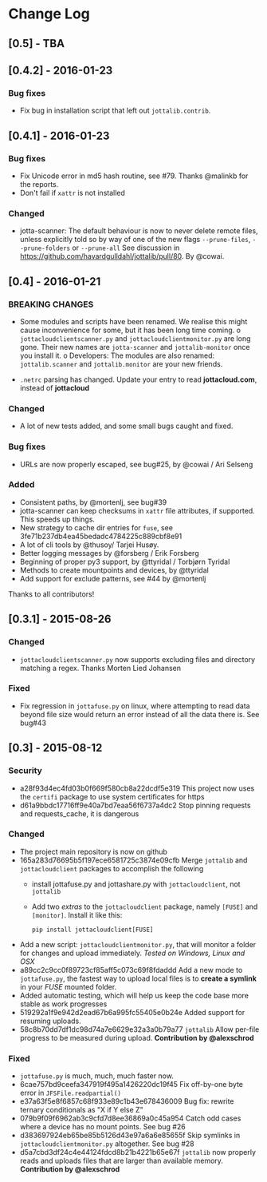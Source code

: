 # Change Log

## [0.5] - TBA

## [0.4.2] - 2016-01-23

### Bug fixes

- Fix bug in installation script that left out `jottalib.contrib`.

## [0.4.1] - 2016-01-23

### Bug fixes

- Fix Unicode error in md5 hash routine, see #79. Thanks @malinkb for the reports.
- Don't fail if `xattr` is not installed

### Changed

- jotta-scanner: The default behaviour is now to never delete remote files, unless explicitly told so
                 by way of one of the new flags `--prune-files`, `--prune-folders` or `--prune-all`
                 See discussion in https://github.com/havardgulldahl/jottalib/pull/80. By @cowai.


## [0.4] - 2016-01-21

### BREAKING CHANGES

- Some modules and scripts have been renamed. We realise this might cause inconvenience for some, but it has been long time coming.
    o `jottacloudclientscanner.py` and `jottacloudclientmonitor.py` are long gone. Their new names are `jotta-scanner` and `jottalib-monitor` once you install it.
    o Developers: The modules are also renamed: `jottalib.scanner` and `jottalib.monitor` are your new friends.

- `.netrc` parsing has changed. Update your entry to read **jottacloud.com**, instead of **jottacloud**


### Changed

- A lot of new tests added, and some small bugs caught and fixed.

### Bug fixes

- URLs are now properly escaped, see bug#25, by @cowai / Ari Selseng

### Added

- Consistent paths, by @mortenlj, see bug#39
- jotta-scanner can keep checksums in `xattr` file attributes, if supported. This speeds up things.
- New strategy to cache dir entries for `fuse`, see 3fe71b237db4ea45bedadc4784225c889cbf8e91
- A lot of cli tools by @thusoy/ Tarjei Husøy.
- Better logging messages by @forsberg  / Erik Forsberg
- Beginning of proper py3 support, by @ttyridal / Torbjørn Tyridal
- Methods to create mountpoints and devices, by @ttyridal
- Add support for exclude patterns, see #44 by @mortenlj


Thanks to all contributors!

## [0.3.1] - 2015-08-26

### Changed

- `jottacloudclientscanner.py` now supports excluding files and directory matching a regex. Thanks Morten Lied Johansen

### Fixed

- Fix regression in `jottafuse.py` on linux, where attempting to read data beyond file size would return an error instead of all the data there is. See bug#43




## [0.3] - 2015-08-12


### Security

- a28f93d4ec4fd03b0f669f580cb8a22dcdf5e319 This project now uses the `certifi` package to use system certificates for https
- d61a9bbdc17716ff9e40a7bd7eaa56f6737a4dc2 Stop pinning requests and requests_cache, it is dangerous


### Changed

- The project main repository is now on github
- 165a283d76695b5f197ece6581725c3874e09cfb Merge `jottalib` and `jottacloudclient` packages to accomplish the following
  - install jottafuse.py and jottashare.py with `jottacloudclient`, not `jottalib`
  - Add two *extras* to the `jottacloudclient` package, namely `[FUSE]` and `[monitor]`. Install it like this:

        pip install jottacloudclient[FUSE]

- Add a new script: `jottacloudclientmonitor.py`, that will monitor a folder for changes and upload immediately. *Tested on Windows, Linux and OSX*
- a89cc2c9cc0f89723cf85aff5c073c69f8fdaddd Add a new mode to `jottafuse.py`, the fastest way to upload local files is to **create a symlink** in your *FUSE* mounted folder.
- Added automatic testing, which will help us keep the code base more stable as work progresses
- 519292a1f9e942d2ead67b6a995fc55405e0b24e Added support for resuming uploads.
- 58c8b70dd7df1dc98d74a7e6629e32a3a0b79a77 `jottalib` Allow per-file progress to be measured during upload. **Contribution by @alexschrod**

### Fixed
- `jottafuse.py` is much, much, much faster now.
- 6cae757bd9ceefa347919f495a1426220dc19f45 Fix off-by-one byte error in `JFSFile.readpartial()`
- e37a63f5e8f6857c68f933e89c1b43e678436009 Bug fix: rewrite ternary conditionals as "X if Y else Z"
- 079b9f09f6962ab3c9cfd7d8ee36869a0c45a954 Catch odd cases where a device has no mount points. See bug #26
- d383697924eb65be85b5126d43e97a6a6e85655f Skip symlinks in `jottacloudclientmonitor.py` altogether. See bug #28
- d5a7cbd3df24c4e44124fdcd8b21b4221b65e67f `jottalib` now properly reads and uploads files that are larger than available memory. **Contribution by @alexschrod**

